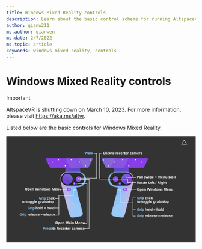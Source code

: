 ```yaml
---
title: Windows Mixed Reality controls
description: Learn about the basic control scheme for running AltspaceVR using Windows Mixed Reality motion controllers.
author: qianw211
ms.author: qianwen
ms.date: 2/7/2022
ms.topic: article
keywords: windows mixed reality, controls
---
```


# Windows Mixed Reality controls

>[!Important]
>AltspaceVR is shutting down on March 10, 2023. For more information, please visit https://aka.ms/altvr.

Listed below are the basic controls for Windows Mixed Reality.

![Right and left windows mixed reality motion controllers with action callouts for each button and input mechanism](images/windows-mixed-controls.svg)

